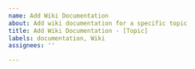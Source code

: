 ```yaml
---
name: Add Wiki Documentation
about: Add wiki documentation for a specific topic
title: Add Wiki Documentation - [Topic]
labels: documentation, Wiki
assignees: ''

---
```




